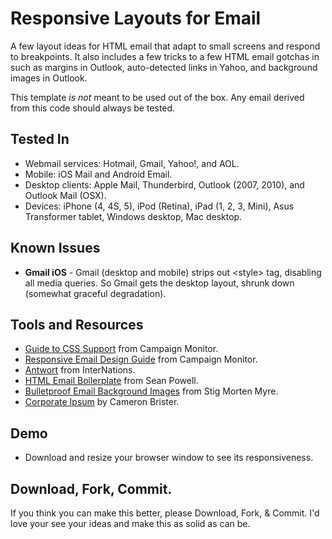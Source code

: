 # Responsive Layouts for Email

A few layout ideas for HTML email that adapt to small screens and respond to breakpoints. It also includes a few tricks to a few HTML email gotchas in such as margins in Outlook, auto-detected links in Yahoo, and background images in Outlook.

This template *is not* meant to be used out of the box. Any email derived from this code should always be tested.

## Tested In
* Webmail services: Hotmail, Gmail, Yahoo!, and AOL.
* Mobile: iOS Mail and Android Email.
* Desktop clients: Apple Mail, Thunderbird, Outlook (2007, 2010), and Outlook Mail (OSX).
* Devices: iPhone (4, 4S, 5), iPod (Retina), iPad (1, 2, 3, Mini), Asus Transformer tablet, Windows desktop, Mac desktop.

## Known Issues
* **Gmail iOS** - Gmail (desktop and mobile) strips out &lt;style&gt; tag, disabling all media queries. So Gmail gets the desktop layout, shrunk down (somewhat graceful degradation).

## Tools and Resources
* [Guide to CSS Support](http://www.campaignmonitor.com/css) from Campaign Monitor.
* [Responsive Email Design Guide](www.campaignmonitor.com/guides/mobile/) from Campaign Monitor.
* [Antwort](https://github.com/InterNations/antwort) from InterNations.
* [HTML Email Boilerplate](http://htmlemailboilerplate.com/) from Sean Powell.
* [Bulletproof Email Background Images](http://emailbg.net/) from Stig Morten Myre.
* [Corporate Ipsum](http://cipsum.com/) by Cameron Brister.

## Demo
* Download and resize your browser window to see its responsiveness.

## Download, Fork, Commit.
If you think you can make this better, please Download, Fork, & Commit. I'd love your see your ideas and make this as solid as can be.
